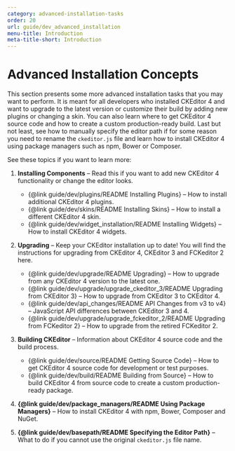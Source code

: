 ```yaml
---
category: advanced-installation-tasks
order: 20
url: guide/dev_advanced_installation
menu-title: Introduction
meta-title-short: Introduction
---
```

<!--
Copyright (c) 2003-2025, CKSource Holding sp. z o.o. All rights reserved.
For licensing, see LICENSE.md.
-->

# Advanced Installation Concepts

This section presents some more advanced installation tasks that you may want to perform. It is meant for all developers who installed CKEditor 4 and want to upgrade to the latest version or customize their build by adding new plugins or changing a skin. You can also learn where to get CKEditor 4 source code and how to create a custom production-ready build. Last but not least, see how to manually specify the editor path if for some reason you need to rename the `ckeditor.js` file and learn how to install CKEditor 4 using package managers such as npm, Bower or Composer.

See these topics if you want to learn more:

1. **Installing Components** &ndash; Read this if you want to add new CKEditor 4 functionality or change the editor looks.

	* {@link guide/dev/plugins/README Installing Plugins} &ndash; How to install additional CKEditor 4 plugins.
	* {@link guide/dev/skins/README Installing Skins} &ndash; How to install a different CKEditor 4 skin.
	* {@link guide/dev/widget_installation/README Installing Widgets} &ndash; How to install CKEditor 4 widgets.

2. **Upgrading** &ndash; Keep your CKEditor installation up to date! You will find the instructions for upgrading from CKEditor 4, CKEditor 3 and FCKeditor 2 here.

	* {@link guide/dev/upgrade/README Upgrading} &ndash; How to upgrade from any CKEditor 4 version to the latest one.
	* {@link guide/dev/upgrade/upgrade_ckeditor_3/README Upgrading from CKEditor 3} &ndash; How to upgrade from CKEditor 3 to CKEditor 4.
	* {@link guide/dev/api_changes/README API Changes from v3 to v4} &ndash; JavaScript API differences between CKEditor 3 and 4.
	* {@link guide/dev/upgrade/upgrade_fckeditor_2/README Upgrading from FCKeditor 2} &ndash; How to upgrade from the retired FCKeditor 2.

3. **Building CKEditor** &ndash; Information about CKEditor 4 source code and the build process.

	* {@link guide/dev/source/README Getting Source Code} &ndash; How to get CKEditor 4 source code for development or test purposes.
	* {@link guide/dev/build/README Building from Source} &ndash; How to build CKEditor 4 from source code to create a custom production-ready package.

4. **{@link guide/dev/package_managers/README Using Package Managers}** &ndash; How to install CKEditor 4 with npm, Bower, Composer and NuGet.

5. **{@link guide/dev/basepath/README Specifying the Editor Path}** &ndash; What to do if you cannot use the original `ckeditor.js` file name.
